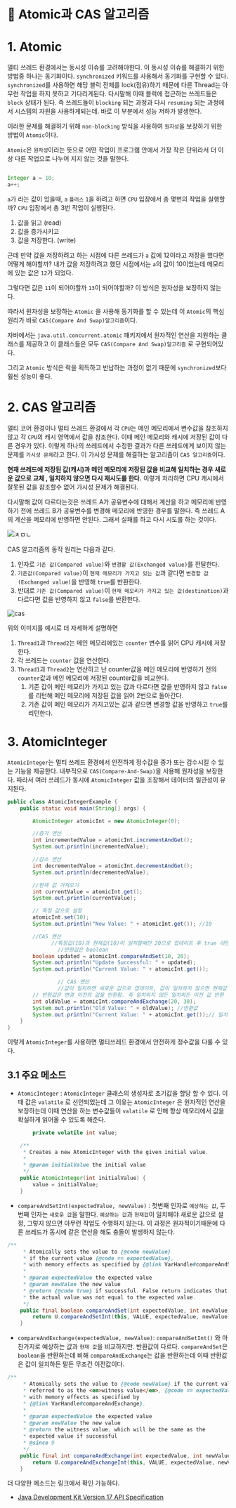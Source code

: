 # 📌 Atomic과 CAS 알고리즘

# 1. Atomic

멀티 쓰레드 환경에서는 동시성 이슈를 고려해야한다. 이 동시성 이슈를 해결하기 위한 방법중 하나는 동기화이다.  `synchronized` 키워드를 사용해서 동기화를 구현할 수 있다. `synchronized`를 사용하면 해당 블럭 전체를 lock(점유)하기 때문에 다른 Thread는 아무런 작업을 하지 못하고 기다리게된다. 다시말해 이때 블럭에 접근하는 쓰레드들은 `block` 상태가 된다. 즉 쓰레드들이 `blocking` 되는 과정과 다시 `resuming` 되는 과정에서 시스템의 자원을 사용하게되는데. 바로 이 부분에서 성능 저하가 발생한다.

이러한 문제를 해결하기 위해 `non-blocking` 방식을 사용하여 `원자성`을 보장하기 위한 방법이 `Atomic`이다.

`Atomic`은 `원자성`이라는 뜻으로 어떤 작업이 프로그램 안에서 가장 작은 단위라서 더 이상 다른 작업으로 나누어 지지 않는 것을 말한다.

```java

Integer a = 10;
a++;
```

`a`가 라는 값이 있을때, `a` `플러스` `1`을 하려고 하면 `CPU` 입장에서 총 몇번의 작업을 실행할까?  `CPU` 입장에서 총 3번 작업이 실행된다.

1. 값을 읽고 (read)
2. 값을 증가시키고
3. 값을 저장한다. (write)

근데 만약 값을 저장하려고 하는 시점에 다른 쓰레드가 `a` 값에 12이라고 저장을 했다면 어떻게 해야할까? 내가 값을 저장하려고 했던 시점에서는 `a`의 값이 10이었는데 메모리에 있는 값은 `12`가 되었다.

그렇다면 값은 `11`이 되어야할까 `13`이 되어야할까? 이 방식은 원자성을 보장하지 않는다.

따라서 원자성을 보장하는 `Atomic` 을 사용해 동기화를 할 수 있는데 이 `Atomic`의 핵심원리가 바로 `CAS(Compare And Swap)알고리즘`이다.

자바에서는 `java.util.concurrent.atomic` 패키지에서 원자적인 연산을 지원하는 클래스를 제공하고 이 클래스들은 모두 `CAS(Compare And Swap)알고리즘` 로 구현되어있다.

그리고 `Atomic` 방식은 락을 획득하고 반납하는 과정이 없기 때문에 `synchronized`보다  훨씬 성능이 좋다.

# 2. CAS 알고리즘

멀티 코어 환경이나 멀티 쓰레드 환경에서 각 `CPU`는 메인 메모리에서 변수값을 참조하지 않고 각 `CPU`의 캐시 영역에서 값을 참조한다. 이때 메인 메모리와 캐시에 저장된 값이 다른 경우가 있다.  이렇게 하나의 쓰레드에서 수정한 결과가 다른 쓰레드에게 보이지 않는 문제를 `가시성 문제`라고 한다. 이 가시성 문제를 해결하는 알고리즘이 `CAS 알고리즘`이다.

**현재 쓰레드에 저장된 값(캐시)과 메인 메모리에 저장된 값을 비교해 일치하는 경우 새로운 값으로 교체 , 일치하지 않으면 다시 재시도를 한다.** 이렇게 처리하면 CPU 캐시에서 잘못된 값을 참조할수 없어 가시성 문제가 해결된다.

다시말해 값이 다르다는것은 쓰레드 A가 공유변수에 대해서 계산을 하고 메모리에 반영하기 전에 쓰레드 B가 공유변수를 변경해 메모리에 반영한 경우를 말한다. 즉 쓰레드 A의 계산을 메모리에 반영하면 안된다. 그래서 실패를 하고 다시 시도를 하는 것이다.





![ㅊㅁㄴ](https://github.com/princenim/TIL/assets/59499600/75ef1587-b711-4711-a658-0b199c0925cd)

CAS 알고리즘의 동작 원리는 다음과 같다.

1. 인자로 `기존 값(Compared value)`와 `변경할 값(Exchanged value)`를 전달한다.
2. `기존값(Compared value)`이 `현재 메모리가 가지고 있는 값`과 같다면 `변경할 값(Exchanged value)`을 반영해 `true`를 반환한다.
3. 반대로 `기존 값(Compared value)`이 `현재 메모리가 가지고 있는 값(destination)`과 다르다면 값을 반영하지 않고 `false`를 반환한다.


![cas](https://github.com/princenim/TIL/assets/59499600/4a119b34-86d8-4b9d-a2d0-7f98696a510e)

위의 이미지를 예시로 더 자세하게 설명하면

1. `Thread1`과 `Thread2`는 메인 메모리에있는 `counter` 변수를 읽어 CPU 캐시에 저장한다.
2. 각 쓰레드는 `counter` 값을 연산한다.
3. `Thread1`과 `Thread2`는 연산하고 난 counter값을 메인 메모리에 반영하기 전의 `counter`값과 메인 메모리에 저장된 counter값을 비교한다.
   1. 기존 값이 메인 메모리가 가지고 있는 값과 다르다면 값을 반영하지 않고 `false`를 리턴해 메인 메모리에 저장된 값을 읽어 2번으로 돌아간다.
   2. 기존 값이 메인 메모리가 가지고있는 값과 같으면 변경할 값을 반영하고 `true`를 리턴한다.






# 3. AtomicInteger

`AtomicInteger`는  멀티 쓰레드 환경에서 안전하게 정수값을 증가 또는 감수시킬 수 있는 기능을 제공한다. 내부적으로 `CAS(Compare-And-Swap)`을 사용해 원자성을 보장한다. 따라서 여러 쓰레드가 동시에 `AtomicInteger` 값을 조장해서 데이터의 일관성이 유지된다.

```java
public class AtomicIntegerExample {
    public static void main(String[] args) {

        AtomicInteger atomicInt = new AtomicInteger(0);

        //증가 연산
        int incrementedValue = atomicInt.incrementAndGet();
        System.out.println(incrementedValue);

        //감소 연산
        int decrementedValue = atomicInt.decrementAndGet();
        System.out.println(decrementedValue);

        //현재 값 가져오기
        int currentValue = atomicInt.get();
        System.out.println(currentValue);

        // 특정 값으로 설정
        atomicInt.set(10);
        System.out.println("New Value: " + atomicInt.get()); //10

        //CAS 연산
			  //특정값(10)과 현재값(10)이 일치할때만 20으로 업데이트 후 true 리턴 
				//반환값은 boolean
        boolean updated = atomicInt.compareAndSet(10, 20);
        System.out.println("Update Successful: " + updated);
        System.out.println("Current Value: " + atomicInt.get());

				// CAS 연산
				//값이 일치하면 새로운 값으로 업데이트, 값이 일치하지 않으면 현재값 유지
        // 반환값은 변경 이전의 값을 반환함. 즉 일치하지 않든 일치하든 이전 값 반환
        int oldValue = atomicInt.compareAndExchange(20, 30);
        System.out.println("Old Value: " + oldValue); //반환값
        System.out.println("Current Value: " + atomicInt.get());// 일치하면 30으로 업데이트
    }
}
```

이렇게 `AtomicInteger`를 사용하면 멀티쓰레드 환경에서 안전하게 정수값을 다룰 수 있다.

## 3.1 주요 메소드

- `AtomicInteger` : `AtomicInteger` 클래스의 생성자로 초기값을 할당 할 수 있다. 이때 값은 `valatile` 로 선언되었는데 그 이유는 `AtomicInteger` 은 원자적인 연산을 보장하는데 이때 연산을 하는 변수값들이 `valatile` 로 인해 항상 메모리에서 값을 확실하게 읽어올 수 있도록 해준다.

```java
		private volatile int value;

    /**
     * Creates a new AtomicInteger with the given initial value.
     *
     * @param initialValue the initial value
     */
    public AtomicInteger(int initialValue) {
        value = initialValue;
    }
```

- `compareAndSetInt(expectedValue, newValue)` : 첫번째 인자로 `예상하는 값`, 두번째 인자는  `새로운 값`을 말한다.  `예상하는 값`과 `현재값`이 일치해야 새로운 값으로 설정, 그렇지 않으면 아무런 작업도 수행하지 않는다. 이 과정은 원자적이기때문에 다른 쓰레드가 동시에 같은 연산을 해도 충돌이 발생하지 않는다.

```java
/**
     * Atomically sets the value to {@code newValue}
     * if the current value {@code == expectedValue},
     * with memory effects as specified by {@link VarHandle#compareAndSet}.
     *
     * @param expectedValue the expected value
     * @param newValue the new value
     * @return {@code true} if successful. False return indicates that
     * the actual value was not equal to the expected value.
     */
    public final boolean compareAndSet(int expectedValue, int newValue) {
        return U.compareAndSetInt(this, VALUE, expectedValue, newValue);
    }
```

- `compareAndExchange(expectedValue, newValue)`: `compareAndSetInt()` 와 마찬가지로 예상하는 값과 `현재 값`을 비교하지만. 반환값이 다르다. `compareAndSet`은 `boolean`을 반환하는데 비해 `compareAndExchange`는 값을 반환하는데 이때 반환값은 값이 일치하든 말든 무조건 이전값이다.

```java
/**
     * Atomically sets the value to {@code newValue} if the current value,
     * referred to as the <em>witness value</em>, {@code == expectedValue},
     * with memory effects as specified by
     * {@link VarHandle#compareAndExchange}.
     *
     * @param expectedValue the expected value
     * @param newValue the new value
     * @return the witness value, which will be the same as the
     * expected value if successful
     * @since 9
     */
    public final int compareAndExchange(int expectedValue, int newValue) {
        return U.compareAndExchangeInt(this, VALUE, expectedValue, newValue);
    }
```

더 다양한 메소드는 링크에서 확인 가능하다.

- [Java Development Kit Version 17 API Specification](https://docs.oracle.com/en/java/javase/17/docs/api/java.base/java/util/concurrent/atomic/AtomicInteger.html)